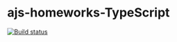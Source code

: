 # ajs-homeworks-TypeScript
[![Build status](https://ci.appveyor.com/api/projects/status/hev7je5ruy8qy53q?svg=true)](https://ci.appveyor.com/project/lioness1741/ajs-homeworks-TypeScript)